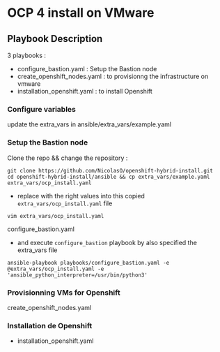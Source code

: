 # OCP 4 install on VMware

## Playbook Description
3 playbooks :
 - configure_bastion.yaml : Setup the Bastion node
 - create_openshift_nodes.yaml : to provisionng the infrastructure on vmware
 - installation_openshift.yaml : to install Openshift

### Configure variables
update the extra_vars in ansible/extra_vars/example.yaml

### Setup the Bastion node
Clone the repo && change the repository : 
```shell
git clone https://github.com/NicolasO/openshift-hybrid-install.git
cd openshift-hybrid-install/ansible && cp extra_vars/example.yaml extra_vars/ocp_install.yaml
```

- replace with the right values into this copied `extra_vars/ocp_install.yaml` file

```shell
vim extra_vars/ocp_install.yaml
```

configure_bastion.yaml

- and execute `configure_bastion` playbook by also specified the extra_vars file

```shell
ansible-playbook playbooks/configure_bastion.yaml -e @extra_vars/ocp_install.yaml -e 'ansible_python_interpreter=/usr/bin/python3'
```


### Provisionning VMs for Openshift
create_openshift_nodes.yaml

### Installation de Openshift

-  installation_openshift.yaml
